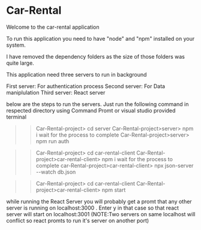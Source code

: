 # Car-Rental
Welcome to the car-rental application

To run this application you need to have "node" and "npm" installed on your system.

I have removed the dependency folders as the size of those folders was quite large.

This application need three servers to run in background

First server: For authentication process
Second server:  For Data maniplulation
Third server: React server


below are the steps to run the servers.
Just run the following command in respected directory using Command Promt or visual studio provided terminal

>>Car-Rental-project> cd server
>>Car-Rental-project>server> npm i
wait for the process to complete
>>Car-Rental-project>server> npm run auth

>>Car-Rental-project> cd car-rental-client
>>Car-Rental-project>car-rental-client> npm i
wait for the process to complete
>>car-Rental-project>car-rental-client> npx json-server --watch db.json

>>Car-Rental-project> cd car-rental-client
>>Car-Rental-project>car-rental-client> npm start

while running the React Server you will probably get a promt that any other server is running on localhost:3000 . Enter y in that case so that react server will start on localhost:3001 (NOTE:Two servers on same localhost will conflict so react promts to run it's server on another port)
